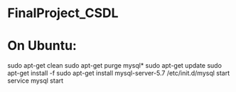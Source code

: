 # FinalProject_CSDL

# On Ubuntu:

sudo apt-get clean
sudo apt-get purge mysql*
sudo apt-get update
sudo apt-get install -f
sudo apt-get install mysql-server-5.7
/etc/init.d/mysql start
service mysql start
